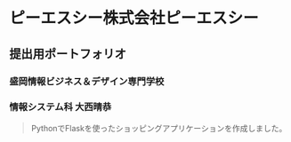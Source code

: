 # ピーエスシー株式会社ピーエスシー
## 提出用ポートフォリオ

### 盛岡情報ビジネス＆デザイン専門学校
### 情報システム科 大西晴恭

> PythonでFlaskを使ったショッピングアプリケーションを作成しました。